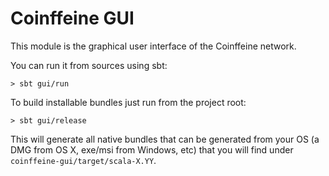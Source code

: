 Coinffeine GUI
==============

This module is the graphical user interface of the Coinffeine network.

You can run it from sources using sbt:

    > sbt gui/run

To build installable bundles just run from the project root:

    > sbt gui/release

This will generate all native bundles that can be generated from your OS (a
DMG from OS X, exe/msi from Windows, etc) that you will find under
`coinffeine-gui/target/scala-X.YY`.
